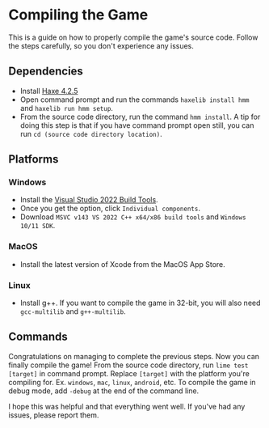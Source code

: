 # Compiling the Game
This is a guide on how to properly compile the game's source code. Follow the steps carefully, so you don't experience any issues.

## Dependencies
* Install [Haxe 4.2.5](https://haxe.org/download/version/4.2.5/)
* Open command prompt and run the commands `haxelib install hmm` and `haxelib run hmm setup`.
* From the source code directory, run the command `hmm install`. A tip for doing this step is that if you have command prompt open still, you can run `cd (source code directory location)`.

## Platforms
### Windows
* Install the [Visual Studio 2022 Build Tools](https://aka.ms/vs/17/release/vs_BuildTools.exe).
* Once you get the option, click `Individual components`.
* Download `MSVC v143 VS 2022 C++ x64/x86 build tools` and `Windows 10/11 SDK`.
### MacOS
* Install the latest version of Xcode from the MacOS App Store.
### Linux
* Install g++. If you want to compile the game in 32-bit, you will also need `gcc-multilib` and `g++-multilib`.

## Commands
Congratulations on managing to complete the previous steps. Now you can finally compile the game! From the source code directory, run `lime test [target]` in command prompt.
Replace `[target]` with the platform you're compiling for. Ex. `windows`, `mac`, `linux`, `android`, etc. To compile the game in debug mode, add `-debug` at the end of the command line.

I hope this was helpful and that everything went well. If you've had any issues, please report them.
